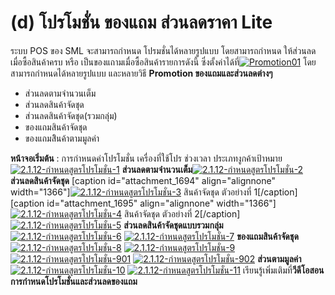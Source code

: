 # (d)    โปรโมชั่น ของแถม ส่วนลดราคา Lite

ระบบ POS ของ SML จะสามารถกำหนด โปรมชั่นได้หลายรูปแบบ โดยสามารถกำหนด
ให้ส่วนลดเมื่อซื้อสินค้าครบ หรือ เป็นของแถามเมื่อซื้อสินค้ารายการดังนี้
ซึ่งตั้งค่าได้ที่[![Promotion01](http://www.smlaccount.com/manual/wp-content/uploads/2017/10/Promotion01.jpg)](http://www.smlaccount.com/manual/wp-content/uploads/2017/10/Promotion01.jpg) โดยสามารถกำหนดได้หลายรูปแบบ
และหลายวิธี **Promotion ของแถมและส่วนลดต่างๆ**

  * ส่วนลดตามจำนวนเต็ม
  * ส่วนลดสินค้าจัดชุด
  * ส่วนลดสินค้าจัดชุด(รวมกลุ่ม)
  * ของแถมสินค้าจัดชุด
  * ของแถมสิินค้าตามมูลค่า

**หน้าจอเริ่มต้น** : การกำหนดค่าโปรโมชั่น เครื่องที่ใช้โปร ช่วงเวลา
ประเภทงูกค้าเป้าหมาย[![2.1.12-กำหนดสูตรโปรโมชั่น-1](http://www.smlaccount.com/manual/wp-content/uploads/2017/10/2.1.12-กำหนดสูตรโปรโมชั่น-1.jpg)](http://www.smlaccount.com/manual/wp-content/uploads/2017/10/2.1.12-กำหนดสูตรโปรโมชั่น-1.jpg)
**ส่วนลดตามจำนวนเต็ม**[![2.1.12-กำหนดสูตรโปรโมชั่น-2](http://www.smlaccount.com/manual/wp-content/uploads/2017/10/2.1.12-กำหนดสูตรโปรโมชั่น-2.jpg)](http://www.smlaccount.com/manual/wp-content/uploads/2017/10/2.1.12-กำหนดสูตรโปรโมชั่น-2.jpg)
**ส่วนลดสินค้าจัดชุด** [caption id="attachment_1694" align="alignnone"
width="1366"][![2.1.12-กำหนดสูตรโปรโมชั่น-3](http://www.smlaccount.com/manual/wp-content/uploads/2017/10/2.1.12-กำหนดสูตรโปรโมชั่น-3.jpg)](http://www.smlaccount.com/manual/wp-content/uploads/2017/10/2.1.12-กำหนดสูตรโปรโมชั่น-3.jpg) สินค้าจัดชุด
ตัวอย่างที่ 1[/caption] [caption id="attachment_1695" align="alignnone"
width="1366"][![2.1.12-กำหนดสูตรโปรโมชั่น-4](http://www.smlaccount.com/manual/wp-content/uploads/2017/10/2.1.12-กำหนดสูตรโปรโมชั่น-4.jpg)](http://www.smlaccount.com/manual/wp-content/uploads/2017/10/2.1.12-กำหนดสูตรโปรโมชั่น-4.jpg) สินค้าจัดชุด
ตัวอย่างที่ 2[/caption] [![2.1.12-กำหนดสูตรโปรโมชั่น-5](http://www.smlaccount.com/manual/wp-content/uploads/2017/10/2.1.12-กำหนดสูตรโปรโมชั่น-5.jpg)](http://www.smlaccount.com/manual/wp-content/uploads/2017/10/2.1.12-กำหนดสูตรโปรโมชั่น-5.jpg)
**ส่วนลดสินค้าจัดชุดแบบรวมกลุ่ม**[![2.1.12-กำหนดสูตรโปรโมชั่น-6](http://www.smlaccount.com/manual/wp-content/uploads/2017/10/2.1.12-กำหนดสูตรโปรโมชั่น-6.jpg)](http://www.smlaccount.com/manual/wp-content/uploads/2017/10/2.1.12-กำหนดสูตรโปรโมชั่น-6.jpg)
[![2.1.12-กำหนดสูตรโปรโมชั่น-7](http://www.smlaccount.com/manual/wp-content/uploads/2017/10/2.1.12-กำหนดสูตรโปรโมชั่น-7.jpg)](http://www.smlaccount.com/manual/wp-content/uploads/2017/10/2.1.12-กำหนดสูตรโปรโมชั่น-7.jpg)
**ของแถมสินค้าจัดชุด**[![2.1.12-กำหนดสูตรโปรโมชั่น-8](http://www.smlaccount.com/manual/wp-content/uploads/2017/10/2.1.12-กำหนดสูตรโปรโมชั่น-8.jpg)](http://www.smlaccount.com/manual/wp-content/uploads/2017/10/2.1.12-กำหนดสูตรโปรโมชั่น-8.jpg)
[![2.1.12-กำหนดสูตรโปรโมชั่น-9](http://www.smlaccount.com/manual/wp-content/uploads/2017/10/2.1.12-กำหนดสูตรโปรโมชั่น-9.jpg)](http://www.smlaccount.com/manual/wp-content/uploads/2017/10/2.1.12-กำหนดสูตรโปรโมชั่น-9.jpg)
[![2.1.12-กำหนดสูตรโปรโมชั่น-901](http://www.smlaccount.com/manual/wp-content/uploads/2017/10/2.1.12-กำหนดสูตรโปรโมชั่น-901.jpg)](http://www.smlaccount.com/manual/wp-content/uploads/2017/10/2.1.12-กำหนดสูตรโปรโมชั่น-901.jpg)
[![2.1.12-กำหนดสูตรโปรโมชั่น-902](http://www.smlaccount.com/manual/wp-content/uploads/2017/10/2.1.12-กำหนดสูตรโปรโมชั่น-902.jpg)](http://www.smlaccount.com/manual/wp-content/uploads/2017/10/2.1.12-กำหนดสูตรโปรโมชั่น-902.jpg)
**ส่วนตามมูลค่า**[![2.1.12-กำหนดสูตรโปรโมชั่น-10](http://www.smlaccount.com/manual/wp-content/uploads/2017/10/2.1.12-กำหนดสูตรโปรโมชั่น-10.jpg)](http://www.smlaccount.com/manual/wp-content/uploads/2017/10/2.1.12-กำหนดสูตรโปรโมชั่น-10.jpg)
[![2.1.12-กำหนดสูตรโปรโมชั่น-11](http://www.smlaccount.com/manual/wp-content/uploads/2017/10/2.1.12-กำหนดสูตรโปรโมชั่น-11.jpg)](http://www.smlaccount.com/manual/wp-content/uploads/2017/10/2.1.12-กำหนดสูตรโปรโมชั่น-11.jpg)
เรียนรู้เพิ่มเติมที่**วีดีโอสอนการกำหนดโปรโมชั่นและส่วนลดของแถม**  

